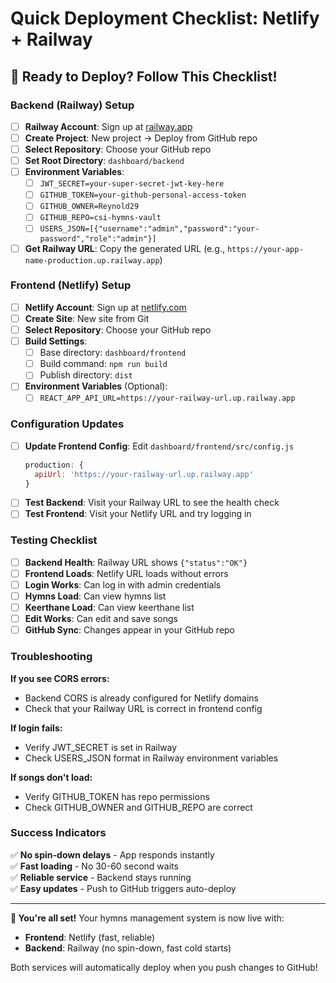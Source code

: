 # Quick Deployment Checklist: Netlify + Railway

## 🚀 Ready to Deploy? Follow This Checklist!

### Backend (Railway) Setup

- [ ] **Railway Account**: Sign up at [railway.app](https://railway.app/)
- [ ] **Create Project**: New project → Deploy from GitHub repo
- [ ] **Select Repository**: Choose your GitHub repo
- [ ] **Set Root Directory**: `dashboard/backend`
- [ ] **Environment Variables**:
  - [ ] `JWT_SECRET=your-super-secret-jwt-key-here`
  - [ ] `GITHUB_TOKEN=your-github-personal-access-token`
  - [ ] `GITHUB_OWNER=Reynold29`
  - [ ] `GITHUB_REPO=csi-hymns-vault`
  - [ ] `USERS_JSON=[{"username":"admin","password":"your-password","role":"admin"}]`
- [ ] **Get Railway URL**: Copy the generated URL (e.g., `https://your-app-name-production.up.railway.app`)

### Frontend (Netlify) Setup

- [ ] **Netlify Account**: Sign up at [netlify.com](https://netlify.com/)
- [ ] **Create Site**: New site from Git
- [ ] **Select Repository**: Choose your GitHub repo
- [ ] **Build Settings**:
  - [ ] Base directory: `dashboard/frontend`
  - [ ] Build command: `npm run build`
  - [ ] Publish directory: `dist`
- [ ] **Environment Variables** (Optional):
  - [ ] `REACT_APP_API_URL=https://your-railway-url.up.railway.app`

### Configuration Updates

- [ ] **Update Frontend Config**: Edit `dashboard/frontend/src/config.js`
  ```javascript
  production: {
    apiUrl: 'https://your-railway-url.up.railway.app'
  }
  ```
- [ ] **Test Backend**: Visit your Railway URL to see the health check
- [ ] **Test Frontend**: Visit your Netlify URL and try logging in

### Testing Checklist

- [ ] **Backend Health**: Railway URL shows `{"status":"OK"}`
- [ ] **Frontend Loads**: Netlify URL loads without errors
- [ ] **Login Works**: Can log in with admin credentials
- [ ] **Hymns Load**: Can view hymns list
- [ ] **Keerthane Load**: Can view keerthane list
- [ ] **Edit Works**: Can edit and save songs
- [ ] **GitHub Sync**: Changes appear in your GitHub repo

### Troubleshooting

**If you see CORS errors:**
- Backend CORS is already configured for Netlify domains
- Check that your Railway URL is correct in frontend config

**If login fails:**
- Verify JWT_SECRET is set in Railway
- Check USERS_JSON format in Railway environment variables

**If songs don't load:**
- Verify GITHUB_TOKEN has repo permissions
- Check GITHUB_OWNER and GITHUB_REPO are correct

### Success Indicators

✅ **No spin-down delays** - App responds instantly  
✅ **Fast loading** - No 30-60 second waits  
✅ **Reliable service** - Backend stays running  
✅ **Easy updates** - Push to GitHub triggers auto-deploy  

---

**🎉 You're all set!** Your hymns management system is now live with:
- **Frontend**: Netlify (fast, reliable)
- **Backend**: Railway (no spin-down, fast cold starts)

Both services will automatically deploy when you push changes to GitHub! 